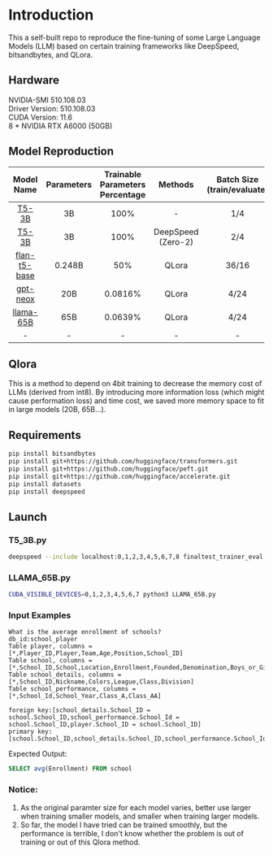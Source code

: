 # Introduction
This a self-built repo to reproduce the fine-tuning of some Large Language Models (LLM) based on certain training frameworks like DeepSpeed, bitsandbytes, and QLora.

## Hardware
NVIDIA-SMI 510.108.03   
Driver Version: 510.108.03   
CUDA Version: 11.6  
8 * NVIDIA RTX A6000 (50GB)

## Model Reproduction
|                                             Model Name                                             | Parameters | Trainable Parameters Percentage |      Methods       | Batch Size (train/evaluate) | Training Time | Inference Time |
|:--------------------------------------------------------------------------------------------------:|:----------:|:-------------------------------:|:------------------:|:---------------------------:|:-------------:|:--------------:|
|                               [T5-3B](https://huggingface.co/t5-3b)                                |     3B     |              100%               |         -          |             1/4             |   1 (base)    |    1 (base)    |
|                               [T5-3B](https://huggingface.co/t5-3b)                                |     3B     |              100%               | DeepSpeed (Zero-2) |             2/4             |      0.8      |       1        |
|                     [flan-t5-base](https://huggingface.co/google/flan-t5-base)                     |   0.248B   |               50%               |       QLora        |            36/16            |     0.04      |       -        |
|                     [gpt-neox](https://huggingface.co/EleutherAI/gpt-neox-20b)                     |    20B     |             0.0816%             |       QLora        |            4/24             |       4       |      6.1       |
|                      [llama-65B](https://huggingface.co/huggyllama/llama-65b)                      |    65B     |             0.0639%             |       QLora        |            4/24             |       4       |      6.1       |
|                                                 -                                                  |     -      |                -                |         -          |              -              |       -       |       -        |

## Qlora
This is a method to depend on 4bit training to decrease the memory cost of LLMs (derived from int8). By introducing more information loss (which might cause performation loss) and time cost, we saved more memory
space to fit in large models (20B, 65B...).
## Requirements
```bash
pip install bitsandbytes
pip install git+https://github.com/huggingface/transformers.git 
pip install git+https://github.com/huggingface/peft.git
pip install git+https://github.com/huggingface/accelerate.git
pip install datasets
pip install deepspeed
```
## Launch
### T5_3B.py
```bash
deepspeed --include localhost:0,1,2,3,4,5,6,7,8 finaltest_trainer_eval.py
```

### LLAMA_65B.py
```bash
CUDA_VISIBLE_DEVICES=0,1,2,3,4,5,6,7 python3 LLAMA_65B.py
```
### Input Examples
```text
What is the average enrollment of schools?
db_id:school_player
Table player, columns = [*,Player_ID,Player,Team,Age,Position,School_ID]
Table school, columns = [*,School_ID,School,Location,Enrollment,Founded,Denomination,Boys_or_Girls,Day_or_Boarding,Year_Entered_Competition,School_Colors]
Table school_details, columns = [*,School_ID,Nickname,Colors,League,Class,Division]
Table school_performance, columns = [*,School_Id,School_Year,Class_A,Class_AA]

foreign key:[school_details.School_ID = school.School_ID,school_performance.School_Id = school.School_ID,player.School_ID = school.School_ID]
primary key:[school.School_ID,school_details.School_ID,school_performance.School_Id,player.Player_ID]
```
Expected Output:
```sql
SELECT avg(Enrollment) FROM school
```
### Notice:
1. As the original paramter size for each model varies, better use larger when training smaller models, and smaller when training larger models.  
2. So far, the model I have tried can be trained smoothly, but the performance is terrible, I don't know whether the problem is out of training or out of this Qlora method.